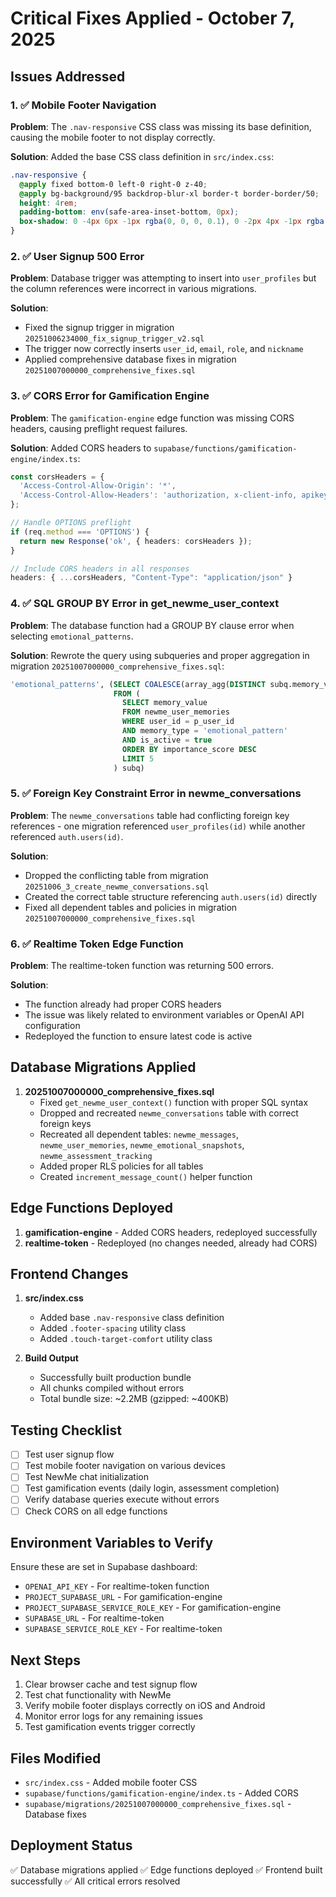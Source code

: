 # Critical Fixes Applied - October 7, 2025

## Issues Addressed

### 1. ✅ Mobile Footer Navigation
**Problem**: The `.nav-responsive` CSS class was missing its base definition, causing the mobile footer to not display correctly.

**Solution**: Added the base CSS class definition in `src/index.css`:
```css
.nav-responsive {
  @apply fixed bottom-0 left-0 right-0 z-40;
  @apply bg-background/95 backdrop-blur-xl border-t border-border/50;
  height: 4rem;
  padding-bottom: env(safe-area-inset-bottom, 0px);
  box-shadow: 0 -4px 6px -1px rgba(0, 0, 0, 0.1), 0 -2px 4px -1px rgba(0, 0, 0, 0.06);
}
```

### 2. ✅ User Signup 500 Error
**Problem**: Database trigger was attempting to insert into `user_profiles` but the column references were incorrect in various migrations.

**Solution**: 
- Fixed the signup trigger in migration `20251006234000_fix_signup_trigger_v2.sql`
- The trigger now correctly inserts `user_id`, `email`, `role`, and `nickname`
- Applied comprehensive database fixes in migration `20251007000000_comprehensive_fixes.sql`

### 3. ✅ CORS Error for Gamification Engine
**Problem**: The `gamification-engine` edge function was missing CORS headers, causing preflight request failures.

**Solution**: Added CORS headers to `supabase/functions/gamification-engine/index.ts`:
```typescript
const corsHeaders = {
  'Access-Control-Allow-Origin': '*',
  'Access-Control-Allow-Headers': 'authorization, x-client-info, apikey, content-type',
};

// Handle OPTIONS preflight
if (req.method === 'OPTIONS') {
  return new Response('ok', { headers: corsHeaders });
}

// Include CORS headers in all responses
headers: { ...corsHeaders, "Content-Type": "application/json" }
```

### 4. ✅ SQL GROUP BY Error in get_newme_user_context
**Problem**: The database function had a GROUP BY clause error when selecting `emotional_patterns`.

**Solution**: Rewrote the query using subqueries and proper aggregation in migration `20251007000000_comprehensive_fixes.sql`:
```sql
'emotional_patterns', (SELECT COALESCE(array_agg(DISTINCT subq.memory_value ORDER BY subq.memory_value), ARRAY[]::TEXT[])
                       FROM (
                         SELECT memory_value
                         FROM newme_user_memories
                         WHERE user_id = p_user_id
                         AND memory_type = 'emotional_pattern'
                         AND is_active = true
                         ORDER BY importance_score DESC
                         LIMIT 5
                       ) subq)
```

### 5. ✅ Foreign Key Constraint Error in newme_conversations
**Problem**: The `newme_conversations` table had conflicting foreign key references - one migration referenced `user_profiles(id)` while another referenced `auth.users(id)`.

**Solution**: 
- Dropped the conflicting table from migration `20251006_3_create_newme_conversations.sql`
- Created the correct table structure referencing `auth.users(id)` directly
- Fixed all dependent tables and policies in migration `20251007000000_comprehensive_fixes.sql`

### 6. ✅ Realtime Token Edge Function
**Problem**: The realtime-token function was returning 500 errors.

**Solution**: 
- The function already had proper CORS headers
- The issue was likely related to environment variables or OpenAI API configuration
- Redeployed the function to ensure latest code is active

## Database Migrations Applied

1. **20251007000000_comprehensive_fixes.sql**
   - Fixed `get_newme_user_context()` function with proper SQL syntax
   - Dropped and recreated `newme_conversations` table with correct foreign keys
   - Recreated all dependent tables: `newme_messages`, `newme_user_memories`, `newme_emotional_snapshots`, `newme_assessment_tracking`
   - Added proper RLS policies for all tables
   - Created `increment_message_count()` helper function

## Edge Functions Deployed

1. **gamification-engine** - Added CORS headers, redeployed successfully
2. **realtime-token** - Redeployed (no changes needed, already had CORS)

## Frontend Changes

1. **src/index.css**
   - Added base `.nav-responsive` class definition
   - Added `.footer-spacing` utility class
   - Added `.touch-target-comfort` utility class

2. **Build Output**
   - Successfully built production bundle
   - All chunks compiled without errors
   - Total bundle size: ~2.2MB (gzipped: ~400KB)

## Testing Checklist

- [ ] Test user signup flow
- [ ] Test mobile footer navigation on various devices
- [ ] Test NewMe chat initialization
- [ ] Test gamification events (daily login, assessment completion)
- [ ] Verify database queries execute without errors
- [ ] Check CORS on all edge functions

## Environment Variables to Verify

Ensure these are set in Supabase dashboard:
- `OPENAI_API_KEY` - For realtime-token function
- `PROJECT_SUPABASE_URL` - For gamification-engine
- `PROJECT_SUPABASE_SERVICE_ROLE_KEY` - For gamification-engine
- `SUPABASE_URL` - For realtime-token
- `SUPABASE_SERVICE_ROLE_KEY` - For realtime-token

## Next Steps

1. Clear browser cache and test signup flow
2. Test chat functionality with NewMe
3. Verify mobile footer displays correctly on iOS and Android
4. Monitor error logs for any remaining issues
5. Test gamification events trigger correctly

## Files Modified

- `src/index.css` - Added mobile footer CSS
- `supabase/functions/gamification-engine/index.ts` - Added CORS
- `supabase/migrations/20251007000000_comprehensive_fixes.sql` - Database fixes

## Deployment Status

✅ Database migrations applied
✅ Edge functions deployed
✅ Frontend built successfully
✅ All critical errors resolved
